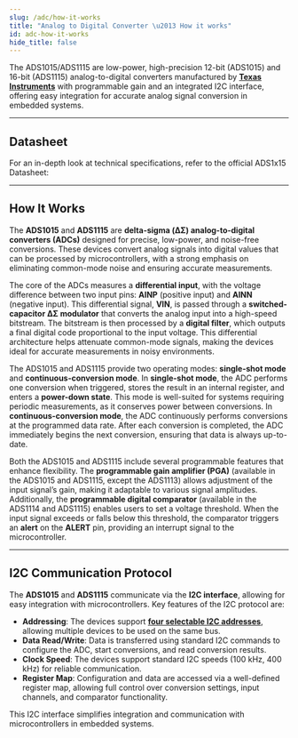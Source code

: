```yaml
---
slug: /adc/how-it-works
title: "Analog to Digital Converter \u2013 How it works"
id: adc-how-it-works
hide_title: false
---
```

The ADS1015/ADS1115 are low-power, high-precision 12-bit (ADS1015) and 16-bit (ADS1115) analog-to-digital converters manufactured by [**Texas Instruments**](https://eu.mouser.com/c/semiconductors/data-converter-ics/analog-to-digital-converters-adc/?q=ads1015&m=Texas%20Instruments) with programmable gain and an integrated I2C interface, offering easy integration for accurate analog signal conversion in embedded systems.

<CenteredImage src="/img/adc/onboard.png" alt="adc on board" caption="ADC 12-bit ADS1015 on board" width="500px" />

---

## Datasheet

For an in-depth look at technical specifications, refer to the official ADS1x15 Datasheet:  

<QuickLink  
  title="ADC 12-bit ADS1015 Datasheet"  
  description="Detailed technical documentation for the ADC ADS1015"  
  url="https://soldered.com/productdata/2022/03/Soldered_ADS1015_datasheet.pdf"  
/>  

<QuickLink  
  title="ADC 16-bit ADS1115 Datasheet"  
  description="Detailed technical documentation for the ADC ADS1115"  
  url="https://soldered.com/productdata/2022/03/Soldered_ADS1115_datasheet.pdf"  
/>  

---

## How It Works

The **ADS1015** and **ADS1115** are **delta-sigma (ΔΣ) analog-to-digital converters (ADCs)** designed for precise, low-power, and noise-free conversions. These devices convert analog signals into digital values that can be processed by microcontrollers, with a strong emphasis on eliminating common-mode noise and ensuring accurate measurements.

<CenteredImage src="/img/adc/diagram.png" alt="adcdiagram" caption="ADS1015 Functional Block Diagram" width="500px" />

The core of the ADCs measures a **differential input**, with the voltage difference between two input pins: **AINP** (positive input) and **AINN** (negative input). This differential signal, **VIN**, is passed through a **switched-capacitor ΔΣ modulator** that converts the analog input into a high-speed bitstream. The bitstream is then processed by a **digital filter**, which outputs a final digital code proportional to the input voltage. This differential architecture helps attenuate common-mode signals, making the devices ideal for accurate measurements in noisy environments.

The ADS1015 and ADS1115 provide two operating modes: **single-shot mode** and **continuous-conversion mode**. In **single-shot mode**, the ADC performs one conversion when triggered, stores the result in an internal register, and enters a **power-down state**. This mode is well-suited for systems requiring periodic measurements, as it conserves power between conversions. In **continuous-conversion mode**, the ADC continuously performs conversions at the programmed data rate. After each conversion is completed, the ADC immediately begins the next conversion, ensuring that data is always up-to-date.

Both the ADS1015 and ADS1115 include several programmable features that enhance flexibility. The **programmable gain amplifier (PGA)** (available in the ADS1015 and ADS1115, except the ADS1113) allows adjustment of the input signal’s gain, making it adaptable to various signal amplitudes. Additionally, the **programmable digital comparator** (available in the ADS1114 and ADS1115) enables users to set a voltage threshold. When the input signal exceeds or falls below this threshold, the comparator triggers an **alert** on the **ALERT** pin, providing an interrupt signal to the microcontroller.

---

## I2C Communication Protocol

The **ADS1015** and **ADS1115** communicate via the **I2C interface**, allowing for easy integration with microcontrollers. Key features of the I2C protocol are:

- **Addressing**: The devices support [**four selectable I2C addresses**](/adc/hardware#jumper-details/), allowing multiple devices to be used on the same bus.
- **Data Read/Write**: Data is transferred using standard I2C commands to configure the ADC, start conversions, and read conversion results.
- **Clock Speed**: The devices support standard I2C speeds (100 kHz, 400 kHz) for reliable communication.
- **Register Map**: Configuration and data are accessed via a well-defined register map, allowing full control over conversion settings, input channels, and comparator functionality.

This I2C interface simplifies integration and communication with microcontrollers in embedded systems.